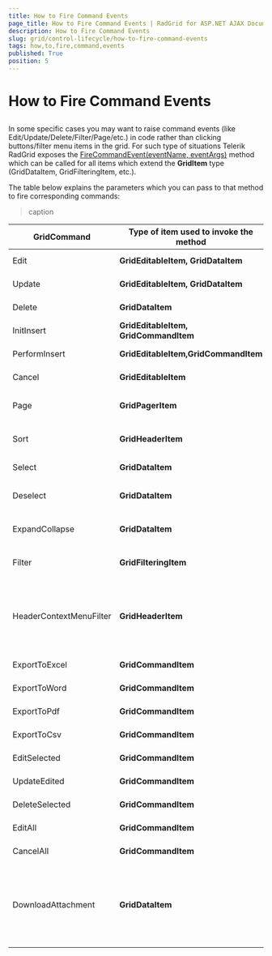 ```yaml
---
title: How to Fire Command Events
page_title: How to Fire Command Events | RadGrid for ASP.NET AJAX Documentation
description: How to Fire Command Events
slug: grid/control-lifecycle/how-to-fire-command-events
tags: how,to,fire,command,events
published: True
position: 5
---
```


# How to Fire Command Events



## 

In some specific cases you may want to raise command events (like Edit/Update/Delete/Filter/Page/etc.) in code rather than clicking buttons/filter menu items in the grid. For such type of situations Telerik RadGrid exposes the [ FireCommandEvent(eventName, eventArgs)]() method which can be called for all items which extend the **GridItem** type (GridDataItem, GridFilteringItem, etc.).

The table below explains the parameters which you can pass to that method to fire corresponding commands:


>caption  

| GridCommand | Type of item used to invoke the method | FireCommandEvent syntax | eventArgs details |
| ------ | ------ | ------ | ------ |
|Edit| **GridEditableItem, GridDataItem** |FireCommandEvent("Edit", GridCommandEventArgs)|Required but not usedExample: FireCommandEvent("Edit", String.Empty)|
|Update| **GridEditableItem, GridDataItem** |FireCommandEvent("Update", GridCommandEventArgs)|Required but not usedExample: FireCommandEvent("Update", String.Empty)|
|Delete| **GridDataItem** |FireCommandEvent("Delete", GridCommandEventArgs)|Required but not usedFireCommandEvent("Delete", String.Empty)|
|InitInsert| **GridEditableItem, GridCommandItem** |FireCommandEvent("InitInsert", GridCommandEventArgs)|Required but not usedFireCommandEvent("InitInsert", String.Empty)|
|PerformInsert| **GridEditableItem,GridCommandItem** |FireCommandEvent("PerformInsert", GridCommandEventArgs)|Required but not usedExample: FireCommandEvent("PerformInsert", String.Empty)|
|Cancel| **GridEditableItem** |FireCommandEvent("Cancel", GridCommandEventArgs)|Required but not usedExample: FireCommandEvent("Cancel", String.Empty)|
|Page| **GridPagerItem** |FireCommandEvent("Page", GridPageChangedEventArgs)|string argument: "First", "Next", "Prev", "Last", numeric values as string presentationExample: FireCommandEvent("Page", "Next")|
|Sort| **GridHeaderItem** |FireCommandEvent("Sort", GridSortCommandEventArgs)|string argument: fieldName (mandatory), sortOrder (optional)Example: FireCommandEvent("Sort", "ContactName")|
|Select| **GridDataItem** |FireCommandEvent("Select", GridSelectCommandEventArgs)|Required but not usedExample: FireCommandEvent("Select", String.Empty)|
|Deselect| **GridDataItem** |FireCommandEvent("Deselect", GridDeselectCommandEventArgs)|Required but not usedExample:FireCommandEvent("Deselect", String.Empty)|
|ExpandCollapse| **GridDataItem** |FireCommandEvent("ExpandCollapse", GridExpandCommandEventArgs)|Required but not usedExample:FireCommandEvent("ExpandCollapse", String.Empty)|
|Filter| **GridFilteringItem** |FireCommandEvent("Filter", GridFilterCommandEventArgs)|Pair holding the menu item value and the column UniqueNameExample: FireCommandEvent("Filter", new Pair(menuItem.Value,columnUniqueName))|
|HeaderContextMenuFilter| **GridHeaderItem** |FireCommandEvent("HeaderContextMenuFilter",GridHeaderContextMenuFilterEventArgs)|Triplet holding the name of the column and two pairs for the filter conditions data.Example: FireCommandEvent("HeaderContextMenuFilter", new Triplet() { First = "OrderID", Second = new Pair() { First = "GreaterThan", Second = 10250 }, Third = new Pair() { First = "LessThan", Second = 10342 } } );|
|ExportToExcel| **GridCommandItem** |FireCommandEvent("ExportToExcel", GridCommandEventArgs)|Required but not usedExample: FireCommandEvent("ExportToExcel", String.Empty)|
|ExportToWord| **GridCommandItem** |FireCommandEvent("ExportToWord", GridCommandEventArgs)|Required but not usedExample: FireCommandEvent("ExportToWord", String.Empty)|
|ExportToPdf| **GridCommandItem** |FireCommandEvent("ExportToPdf", GridCommandEventArgs)|Required but not usedExample: FireCommandEvent("ExportToPdf", String.Empty)|
|ExportToCsv| **GridCommandItem** |FireCommandEvent("ExportToCsv", GridCommandEventArgs)|Required but not usedExample: FireCommandEvent("ExportToCsv", String.Empty)|
|EditSelected| **GridCommandItem** |FireCommandEvent("EditSelected", GridCommandEventArgs)|Required but not usedExample: FireCommandEvent("EditSelected", String.Empty)|
|UpdateEdited| **GridCommandItem** |FireCommandEvent("UpdateEdited", GridCommandEventArgs)|Required but not usedExample: FireCommandEvent("UpdateEdited", String.Empty)|
|DeleteSelected| **GridCommandItem** |FireCommandEvent("DeleteSelected", GridCommandEventArgs)|Required but not usedExample: FireCommandEvent("DeleteSelected", String.Empty)|
|EditAll| **GridCommandItem** |FireCommandEvent("EditAll", GridCommandEventArgs)|Required but not usedExample: FireCommandEvent("EditAll", String.Empty)|
|CancelAll| **GridCommandItem** |FireCommandEvent("CancelAll", GridCommandEventArgs)|Required but not usedExample: FireCommandEvent("CancelAll", String.Empty)|
|DownloadAttachment| **GridDataItem** |FireCommandEvent("DownloadAttachment", GridDownloadAttachmentCommandEventArgs)|IDictionary collection of key/value pairs (see[this demo](http://demos.telerik.com/aspnet-ajax/grid/examples/generalfeatures/gridattachmentcolumn/defaultcs.aspx))Example:Dictionary<string, object> dict = new Dictionary<string, object>();dict["ColumnUniqueName"] = "AttColumn1";dict["FileName"] = "report.doc";dict["FileId"] = "1423";FireCommandEvent("DownloadAttachment", dict)|
